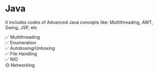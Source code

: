 # Java
It includes codes of Advanced Java concepts like: Multithreading, AWT, Swing, JSP, etc

✅ Multithreading<br />
✅ Enumeration<br />
✅ Autoboxing/Unboxing<br />
✅ File Handling<br />
✅ NIO<br />
🟡 Networking<br />